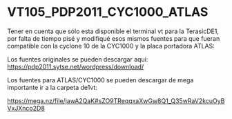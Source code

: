 # VT105_PDP2011_CYC1000_ATLAS

Tener en cuenta que sólo esta disponible el terminal vt para la TerasicDE1, por falta de tiempo pisé y modifiqué esos mismos fuentes para que fueran compatible con la cyclone 10 de la CYC1000 y la placa portadora ATLAS:

Los fuentes originales se pueden descargar aqui:
https://pdp2011.sytse.net/wordpress/download/

Los fuentes para ATLAS/CYC1000 se pueden descargar de mega importante ir a la carpeta de1vt:

https://mega.nz/file/jawA2QaK#sZO9TReqqxaXwGw8Q1_Q35wRaV2kcuOyBVxJXnco2D8
